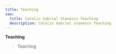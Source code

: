 ```yaml
---
title: Teaching
seo:
  title: Catalin Gabriel Stanescu Teaching
  description: Catalin Gabriel stanescu Teaching
---
```


**Teaching**


>Teaching
